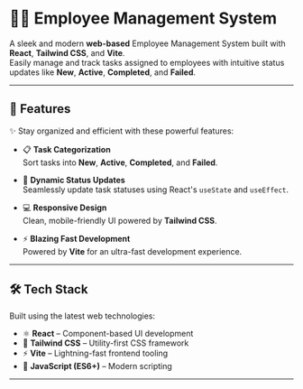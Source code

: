 # 🧑‍💼 Employee Management System

A sleek and modern **web-based** Employee Management System built with **React**, **Tailwind CSS**, and **Vite**.  
Easily manage and track tasks assigned to employees with intuitive status updates like **New**, **Active**, **Completed**, and **Failed**.

---

## 🚀 Features

✨ Stay organized and efficient with these powerful features:

- 📋 **Task Categorization**  
  Sort tasks into **New**, **Active**, **Completed**, and **Failed**.

- 🔄 **Dynamic Status Updates**  
  Seamlessly update task statuses using React's `useState` and `useEffect`.

- 💻 **Responsive Design**  
  Clean, mobile-friendly UI powered by **Tailwind CSS**.

- ⚡ **Blazing Fast Development**  
  Powered by **Vite** for an ultra-fast development experience.

---

## 🛠️ Tech Stack

Built using the latest web technologies:

- ⚛️ **React** – Component-based UI development  
- 🎨 **Tailwind CSS** – Utility-first CSS framework  
- ⚡ **Vite** – Lightning-fast frontend tooling  
- 🧠 **JavaScript (ES6+)** – Modern scripting

---



